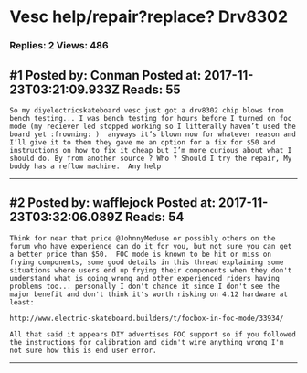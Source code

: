 # Vesc help/repair?replace? Drv8302

### Replies: 2 Views: 486

## \#1 Posted by: Conman Posted at: 2017-11-23T03:21:09.933Z Reads: 55

```
So my diyelectricskateboard vesc just got a drv8302 chip blows from bench testing... I was bench testing for hours before I turned on foc mode (my reciever led stopped working so I litterally haven’t used the board yet :frowning: )  anyways it’s blown now for whatever reason and I’ll give it to them they gave me an option for a fix for $50 and instructions on how to fix it cheap but I’m more curious about what I should do. By from another source ? Who ? Should I try the repair, My buddy has a reflow machine.  Any help
```

---
## \#2 Posted by: wafflejock Posted at: 2017-11-23T03:32:06.089Z Reads: 54

```
Think for near that price @JohnnyMeduse or possibly others on the forum who have experience can do it for you, but not sure you can get a better price than $50.  FOC mode is known to be hit or miss on frying components, some good details in this thread explaining some situations where users end up frying their components when they don't understand what is going wrong and other experienced riders having problems too... personally I don't chance it since I don't see the major benefit and don't think it's worth risking on 4.12 hardware at least:

http://www.electric-skateboard.builders/t/focbox-in-foc-mode/33934/

All that said it appears DIY advertises FOC support so if you followed the instructions for calibration and didn't wire anything wrong I'm not sure how this is end user error.
```

---
